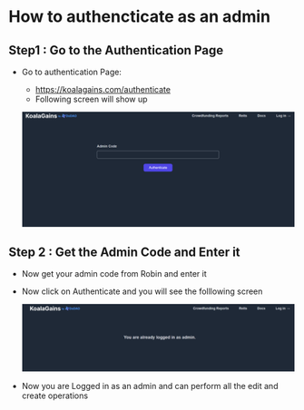# How to authencticate as an admin

## Step1 : Go to the Authentication Page

- Go to authentication Page:

  - https://koalagains.com/authenticate
  - Following screen will show up

  ![Authentication](./images/authentication/authentication.png)

## Step 2 : Get the Admin Code and Enter it

- Now get your admin code from Robin and enter it
- Now click on Authenticate and you will see the folllowing screen

  ![Logged In](./images/authentication/logged_in.png)

- Now you are Logged in as an admin and can perform all the edit and create operations
